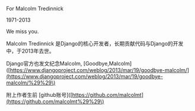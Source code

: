 For Malcolm Tredinnick

1971-2013

We miss you.

Malcolm Tredinnick 是Django的核心开发者，长期贡献代码与Django的开发中，于2013年去世。

Django官方也发文纪念Malcolm,  \[Goodbye,Malcolm\]\([https://www.djangoproject.com/weblog/2013/mar/19/goodbye-malcolm/](https://www.djangoproject.com/weblog/2013/mar/19/goodbye-malcolm/%29%29\)

附上作者生前 \[github账号\]\([https://github.com/malcolmt](https://github.com/malcolmt%29%29\)

